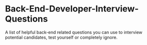 Back-End-Developer-Interview-Questions
======================================

A list of helpful back-end related questions you can use to interview potential candidates, test yourself or completely ignore.
